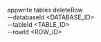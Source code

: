 appwrite tables deleteRow \
        --databaseId <DATABASE_ID> \
        --tableId <TABLE_ID> \
        --rowId <ROW_ID>
